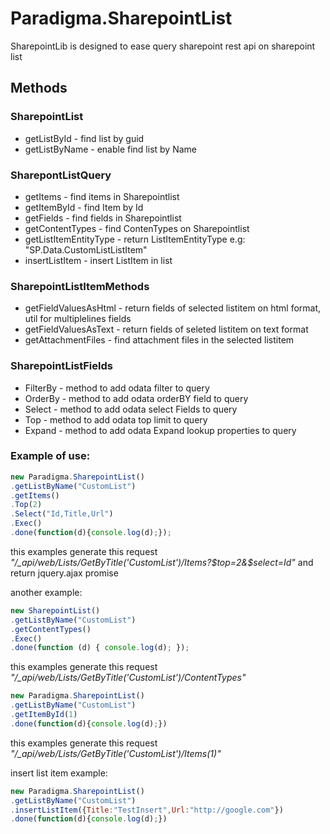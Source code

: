# Paradigma.SharepointList

SharepointLib is designed to ease query sharepoint rest api on sharepoint list

## Methods

### SharepointList
- getListById   - find list by guid
- getListByName - enable find list by Name

### SharepontListQuery
- getItems - find items in Sharepointlist
- getItemById - find Item by Id
- getFields - find fields in Sharepointlist
- getContentTypes - find ContenTypes on Sharepointlist
- getListItemEntityType - return ListItemEntityType e.g: "SP.Data.CustomListListItem"
- insertListItem - insert ListItem in list

### SharepointListItemMethods
- getFieldValuesAsHtml - return fields of selected listitem on html format, util for multiplelines fields 
- getFieldValuesAsText - return fields of seleted listitem on text format
- getAttachmentFiles - find attachment files in the selected listitem

### SharepointListFields
- FilterBy - method to add odata filter to query
- OrderBy  - method to add odata orderBY field to query
- Select   - method to add odata select Fields to query
- Top      - method to add odata top limit to query
- Expand   - method to add odata Expand lookup properties to query

### Example of use:
```js
new Paradigma.SharepointList()
.getListByName("CustomList")
.getItems()
.Top(2)
.Select("Id,Title,Url")
.Exec()
.done(function(d){console.log(d);});
```
this examples generate this request *"/_api/web/Lists/GetByTitle('CustomList')/Items?$top=2&$select=Id"* and return jquery.ajax promise

another example:
```js
new SharepointList()
.getListByName("CustomList")
.getContentTypes()
.Exec()
.done(function (d) { console.log(d); });
```
this examples generate this request *"/_api/web/Lists/GetByTitle('CustomList')/ContentTypes"*

```js
new Paradigma.SharepointList()
.getListByName("CustomList")
.getItemById(1)
.done(function(d){console.log(d);})
```
this examples generate this request *"/_api/web/Lists/GetByTitle('CustomList')/Items(1)"*

insert list item example:
```js
new Paradigma.SharepointList()
.getListByName("CustomList")
.insertListItem({Title:"TestInsert",Url:"http://google.com"})
.done(function(d){console.log(d);})
```

